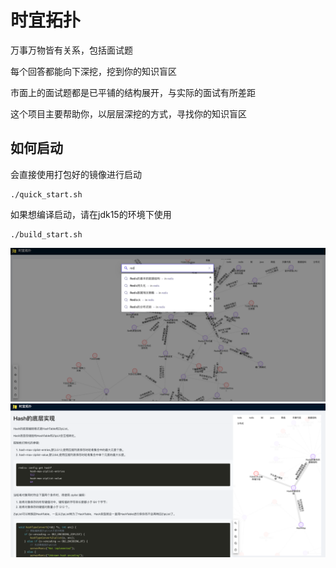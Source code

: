 # 时宜拓扑

万事万物皆有关系，包括面试题

每个回答都能向下深挖，挖到你的知识盲区

市面上的面试题都是已平铺的结构展开，与实际的面试有所差距

这个项目主要帮助你，以层层深挖的方式，寻找你的知识盲区

## 如何启动

会直接使用打包好的镜像进行启动

~~~
./quick_start.sh
~~~

如果想编译启动，请在jdk15的环境下使用

```shell
./build_start.sh
```

![image-20210926150734303](img/img.png)
![image-20210926150734303](img/img_1.png)